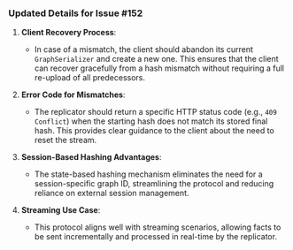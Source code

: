 ### Updated Details for Issue #152

1. **Client Recovery Process**:
   - In case of a mismatch, the client should abandon its current `GraphSerializer` and create a new one. This ensures that the client can recover gracefully from a hash mismatch without requiring a full re-upload of all predecessors.

2. **Error Code for Mismatches**:
   - The replicator should return a specific HTTP status code (e.g., `409 Conflict`) when the starting hash does not match its stored final hash. This provides clear guidance to the client about the need to reset the stream.

3. **Session-Based Hashing Advantages**:
   - The state-based hashing mechanism eliminates the need for a session-specific graph ID, streamlining the protocol and reducing reliance on external session management.

4. **Streaming Use Case**:
   - This protocol aligns well with streaming scenarios, allowing facts to be sent incrementally and processed in real-time by the replicator.